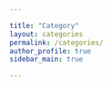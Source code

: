 ```yaml
---

title: "Category"
layout: categories
permalink: /categories/
author_profile: true
sidebar_main: true

---
```

